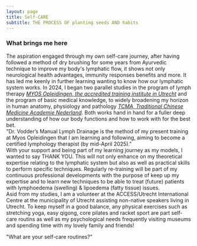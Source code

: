 ```yaml
---
layout: page
title: Self-CARE
subtitle: THE PROCESS OF planting seeds AND habits
---
```



### What brings me here

The aspiration engaged through my own self-care journey, after having followed a method of dry brushing for some years from Ayurvedic technique to improve my body's lymphatic flow, it shows not only neurological health advantages, immunity responses benefits and more. 
It has led me keenly in further learning wanting to know how our lymphatic system works.
In 2024, I began two parallel studies in the program of lymph therapy  _[MYOS Opleidingen, the accredited training institute in Utrecht](https://myosopleidingen.nl/opleiding/lymfedrainage/)_ and the program of basic medical knowledge, to widely broadening my horizon in human anatomy, physiology and pathology _[TCMA, Traditional Chinese Medicine Academie Nederland](https://tcma.nl/medische-basiskennis/)_. Both works hand in hand for a fuller deep understanding of how our body functions and how to work with for the best bet.
<br>
"Dr. Vodder’s Manual Lymph Drainage is the method of my present training at Myos Opleidingen that I am learning and following, aiming to become a certified lymphology therapist (by mid-April 2025)."
<br>
With your support and being part of my learning journey as my models, I wanted to say THANK YOU. This will not only enhance on my theoretical expertise relating to the lymphatic system but also as well as practical skills to perform specific techniques. Regularly re-training will be part of my continuous professional developments with the purpose of keep up my expertise and to learn new techniques to be able to treat (future) patients with lymphoedema (swelling) & lipoedema (fatty tissue) issues. 
<br>
Asid from my studies, I am a volunteer at the ACCESS/Utrecht International Centre at the municipality of Utrecht assisting non-native speakers living in Utrecht.
To keep myself in a good balance, any physical exercises such as stretching yoga, easy qigong, core pilates and racket sport are part self-care routins as well as my psychological needs frequently visiting museums and spending time with my lovely family and friends!

"What are your self-care routines?"

